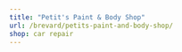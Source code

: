 ```yaml
---
title: "Petit's Paint & Body Shop"
url: /brevard/petits-paint-and-body-shop/
shop: car repair
---
```


